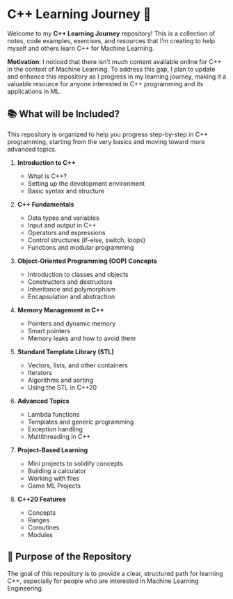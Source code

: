 # C++ Learning Journey 🚀

Welcome to my **C++ Learning Journey** repository! This is a collection of notes, code examples, exercises, and resources that I’m creating to help myself and others learn C++ for Machine Learning. 

**Motivation**: I noticed that there isn’t much content available online for C++ in the context of Machine Learning. To address this gap, I plan to update and enhance this repository as I progress in my learning journey, making it a valuable resource for anyone interested in C++ programming and its applications in ML.

## 📚 What will be Included?

This repository is organized to help you progress step-by-step in C++ programming, starting from the very basics and moving toward more advanced topics.

1. **Introduction to C++**
   - What is C++?
   - Setting up the development environment
   - Basic syntax and structure

2. **C++ Fundamentals**
   - Data types and variables
   - Input and output in C++
   - Operators and expressions
   - Control structures (if-else, switch, loops)
   - Functions and modular programming

3. **Object-Oriented Programming (OOP) Concepts**
   - Introduction to classes and objects
   - Constructors and destructors
   - Inheritance and polymorphism
   - Encapsulation and abstraction

4. **Memory Management in C++**
   - Pointers and dynamic memory
   - Smart pointers
   - Memory leaks and how to avoid them

5. **Standard Template Library (STL)**
   - Vectors, lists, and other containers
   - Iterators
   - Algorithms and sorting
   - Using the STL in C++20

6. **Advanced Topics**
   - Lambda functions
   - Templates and generic programming
   - Exception handling
   - Multithreading in C++

7. **Project-Based Learning**
   - Mini projects to solidify concepts
   - Building a calculator
   - Working with files
   - Game ML Projects

8. **C++20 Features**
   - Concepts
   - Ranges
   - Coroutines
   - Modules

## 🎯 Purpose of the Repository

The goal of this repository is to provide a clear, structured path for learning C++, especially for people who are interested in Machine Learning Engineering.
